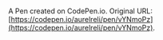 # 

A Pen created on CodePen.io. Original URL: [https://codepen.io/aurelreli/pen/vYNmoPz](https://codepen.io/aurelreli/pen/vYNmoPz).


